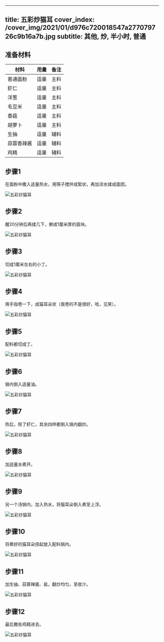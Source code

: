 
---
title: 五彩炒猫耳
cover_index: /cover_img/2021/01/d976c720018547a277079726c9b16a7b.jpg
subtitle: 其他, 炒, 半小时, 普通
---

## 准备材料

| 材料     | 用量 | 备注|
| ------- | ----- | --- |
| 普通面粉 | 适量| 主料 |
| 虾仁 | 适量| 主料 |
| 洋葱 | 适量| 主料 |
| 毛豆米 | 适量| 主料 |
| 香菇 | 适量| 主料 |
| 胡萝卜 | 适量| 主料 |
| 生抽 | 适量| 辅料 |
| 蒜蓉香辣酱 | 适量| 辅料 |
| 鸡精 | 适量| 辅料 |

## 步骤1

在面粉中撒入适量热水，用筷子搅拌成絮状，再加凉水揉成面团。

![五彩炒猫耳](https://i8.meishichina.com/attachment/recipe/201010/201010261350489.jpg?x-oss-process=style/p320) 

## 步骤2

醒20分钟后再揉几下，擀成1厘米厚的面块。

![五彩炒猫耳](https://i8.meishichina.com/attachment/recipe/201010/201010261351083.jpg?x-oss-process=style/p320) 

## 步骤3

切成1厘米左右的小丁。

![五彩炒猫耳](https://i8.meishichina.com/attachment/recipe/201010/201010261351419.jpg?x-oss-process=style/p320) 

## 步骤4

用手指卷一下，成猫耳朵状（我卷的不是很好，哈，见笑）。

![五彩炒猫耳](https://i8.meishichina.com/attachment/recipe/201010/201010261351597.jpg?x-oss-process=style/p320) 

## 步骤5

配料都切成丁。

![五彩炒猫耳](https://i8.meishichina.com/attachment/recipe/201010/201010261352150.jpg?x-oss-process=style/p320) 

## 步骤6

锅内倒入适量油。

![五彩炒猫耳](https://i8.meishichina.com/attachment/recipe/201010/201010261352446.jpg?x-oss-process=style/p320) 

## 步骤7

热后，除了虾仁，其余四样都倒入锅内翻炒。

![五彩炒猫耳](https://i8.meishichina.com/attachment/recipe/201010/201010261353075.jpg?x-oss-process=style/p320) 

## 步骤8

加适量水煮开。

![五彩炒猫耳](https://i8.meishichina.com/attachment/recipe/201010/201010261353194.jpg?x-oss-process=style/p320) 

## 步骤9

另一个汤锅内，加入热水，将猫耳朵倒入煮至上浮。

![五彩炒猫耳](https://i8.meishichina.com/attachment/recipe/201010/201010261353462.jpg?x-oss-process=style/p320) 

## 步骤10

将煮好的猫耳朵捞起放入配料锅内。

![五彩炒猫耳](https://i8.meishichina.com/attachment/recipe/201010/201010261354302.jpg?x-oss-process=style/p320) 

## 步骤11

加生抽、蒜蓉辣酱、盐，翻炒均匀，至收汁。

![五彩炒猫耳](https://i8.meishichina.com/attachment/recipe/201010/201010261354491.jpg?x-oss-process=style/p320) 

## 步骤12

最后撒些鸡精进去。

![五彩炒猫耳](https://i8.meishichina.com/attachment/recipe/201010/201010261354589.jpg?x-oss-process=style/p320) 

